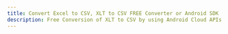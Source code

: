 ---title: Convert Excel to CSV, XLT to CSV FREE Converter or Android SDKdescription: Free Conversion of XLT to CSV by using Android Cloud APIs & SDKs. Also Create, Edit & Render Microsoft Excel, CSV and SpreadsheetML worksheets or spreadsheet in the Cloud.---